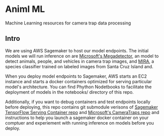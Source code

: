 # Animl ML
Machine Learning resources for camera trap data processing

## Intro

We are using AWS Sagemaker to host our model endpoints. The initial models
we will run inference on are 
[Microsoft's Megadetector](https://github.com/microsoft/CameraTraps/blob/master/megadetector.md),
an model to detect animals, people, and vehicles in camera trap images, and 
[MIRA](https://github.com/tnc-ca-geo/mira), a species classifier trained on 
labeled images from Santa Cruz Island and.

When you deploy model endpoints to Sagemaker, AWS starts an EC2 instance and 
starts a docker containers optimized for serving particular model's 
architecture. You can find Phython Nodetbooks to facilitate the deployment of 
models in the notebooks/ directory of this repo.

Additionally, if you want to debug containers and test endpoints locally before 
deploying, this repo contains git submodule verisons of 
[Sagemaker TensorFlow Serving Container repo](https://github.com/aws/sagemaker-tensorflow-serving-container/) 
and [Microsoft's CameraTraps repo](https://github.com/microsoft/CameraTraps) 
and instructions to help you launch a sagemaker docker container on your 
comptuer and experiement with running inference on models before you deploy.



